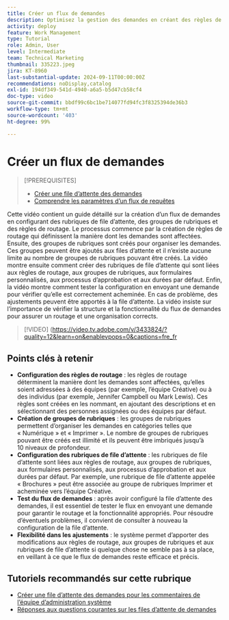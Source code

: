 ```yaml
---
title: Créer un flux de demandes
description: Optimisez la gestion des demandes en créant des règles de routage pour des affectations efficaces, en organisant les demandes avec des groupes de rubriques imbriqués, en liant les rubriques de file d’attente aux workflows, en testant les fonctionnalités de flux de demandes et en effectuant des ajustements flexibles pour garantir précision et efficacité.
activity: deploy
feature: Work Management
type: Tutorial
role: Admin, User
level: Intermediate
team: Technical Marketing
thumbnail: 335223.jpeg
jira: KT-8960
last-substantial-update: 2024-09-11T00:00:00Z
recommendations: noDisplay,catalog
exl-id: 194df349-541d-4940-a6a5-b5d47cb58cf4
doc-type: video
source-git-commit: bbdf99c6bc1be714077fd94fc3f8325394de36b3
workflow-type: tm+mt
source-wordcount: '403'
ht-degree: 99%

---
```


# Créer un flux de demandes

>[!PREREQUISITES]
>
>* [Créer une file d’attente des demandes](/help/manage-work/request-queues/create-a-request-queue.md)
>* [Comprendre les paramètres d’un flux de requêtes](/help/manage-work/request-queues/understand-settings-for-a-flow-request.md)

Cette vidéo contient un guide détaillé sur la création d’un flux de demandes en configurant des rubriques de file d’attente, des groupes de rubriques et des règles de routage. Le processus commence par la création de règles de routage qui définissent la manière dont les demandes sont affectées. Ensuite, des groupes de rubriques sont créés pour organiser les demandes. Ces groupes peuvent être ajoutés aux files d’attente et il n’existe aucune limite au nombre de groupes de rubriques pouvant être créés.
La vidéo montre ensuite comment créer des rubriques de file d’attente qui sont liées aux règles de routage, aux groupes de rubriques, aux formulaires personnalisés, aux processus d’approbation et aux durées par défaut.
Enfin, la vidéo montre comment tester la configuration en envoyant une demande pour vérifier qu’elle est correctement acheminée. En cas de problème, des ajustements peuvent être apportés à la file d’attente. La vidéo insiste sur l’importance de vérifier la structure et la fonctionnalité du flux de demandes pour assurer un routage et une organisation corrects.

>[!VIDEO] (https://video.tv.adobe.com/v/3433824/?quality=12&learn=on&enablevpops=0&captions=fre_fr

## Points clés à retenir

* **Configuration des règles de routage** : les règles de routage déterminent la manière dont les demandes sont affectées, qu’elles soient adressées à des équipes (par exemple, l’équipe Créative) ou à des individus (par exemple, Jennifer Campbell ou Mark Lewis). Ces règles sont créées en les nommant, en ajoutant des descriptions et en sélectionnant des personnes assignées ou des équipes par défaut.
* **Création de groupes de rubriques** : les groupes de rubriques permettent d’organiser les demandes en catégories telles que « Numérique » et « Imprimer ». Le nombre de groupes de rubriques pouvant être créés est illimité et ils peuvent être imbriqués jusqu’à 10 niveaux de profondeur.
* **Configuration des rubriques de file d’attente** : les rubriques de file d’attente sont liées aux règles de routage, aux groupes de rubriques, aux formulaires personnalisés, aux processus d’approbation et aux durées par défaut. Par exemple, une rubrique de file d’attente appelée « Brochures » peut être associée au groupe de rubriques Imprimer et acheminée vers l’équipe Créative.
* **Test du flux de demandes** : après avoir configuré la file d’attente des demandes, il est essentiel de tester le flux en envoyant une demande pour garantir le routage et la fonctionnalité appropriés. Pour résoudre d’éventuels problèmes, il convient de consulter à nouveau la configuration de la file d’attente.
* **Flexibilité dans les ajustements** : le système permet d’apporter des modifications aux règles de routage, aux groupes de rubriques et aux rubriques de file d’attente si quelque chose ne semble pas à sa place, en veillant à ce que le flux de demandes reste efficace et précis.


## Tutoriels recommandés sur cette rubrique

* [Créer une file d’attente des demandes pour les commentaires de l’équipe d’administration système](/help/manage-work/request-queues/create-a-system-admin-feedback-request-queue.md)
* [Réponses aux questions courantes sur les files d’attente de demandes](/help/manage-work/request-queues/request-queue-faq.md)


